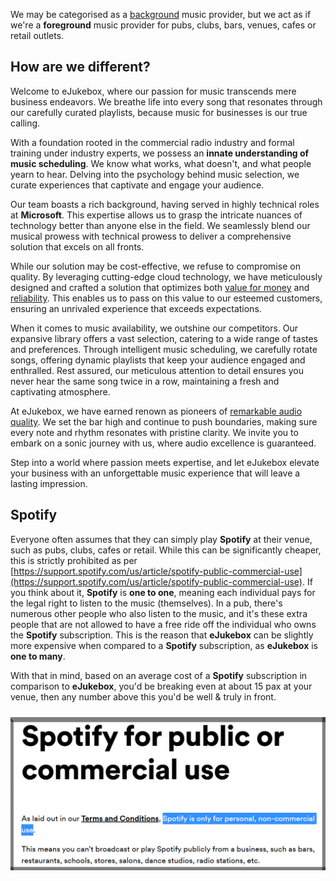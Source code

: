 We may be categorised as a [background](https://backgroundmusicguide.com.au/) music provider, but we act as if we're a **foreground** music provider for pubs, clubs, bars, venues, cafes or retail outlets.

## How are we different?

Welcome to eJukebox, where our passion for music transcends mere business endeavors. We breathe life into every song that resonates through our carefully curated playlists, because music for businesses is our true calling.

With a foundation rooted in the commercial radio industry and formal training under industry experts, we possess an **innate understanding of music scheduling**. We know what works, what doesn't, and what people yearn to hear. Delving into the psychology behind music selection, we curate experiences that captivate and engage your audience.

Our team boasts a rich background, having served in highly technical roles at **Microsoft**. This expertise allows us to grasp the intricate nuances of technology better than anyone else in the field. We seamlessly blend our musical prowess with technical prowess to deliver a comprehensive solution that excels on all fronts.

While our solution may be cost-effective, we refuse to compromise on quality. By leveraging cutting-edge cloud technology, we have meticulously designed and crafted a solution that optimizes both [value for money](http://aka.ms/waf/cost) and [reliability](http://aka.ms/waf/reliability). This enables us to pass on this value to our esteemed customers, ensuring an unrivaled experience that exceeds expectations.

When it comes to music availability, we outshine our competitors. Our expansive library offers a vast selection, catering to a wide range of tastes and preferences. Through intelligent music scheduling, we carefully rotate songs, offering dynamic playlists that keep your audience engaged and enthralled. Rest assured, our meticulous attention to detail ensures you never hear the same song twice in a row, maintaining a fresh and captivating atmosphere.

At eJukebox, we have earned renown as pioneers of [remarkable audio quality](https://hdradio.au). We set the bar high and continue to push boundaries, making sure every note and rhythm resonates with pristine clarity. We invite you to embark on a sonic journey with us, where audio excellence is guaranteed.

Step into a world where passion meets expertise, and let eJukebox elevate your business with an unforgettable music experience that will leave a lasting impression.

## Spotify
Everyone often assumes that they can simply play **Spotify** at their venue, such as pubs, clubs, cafes or retail. While this can be significantly cheaper, this is strictly prohibited as per [https://support.spotify.com/us/article/spotify-public-commercial-use](https://support.spotify.com/us/article/spotify-public-commercial-use). If you think about it, **Spotify** is **one to one**, meaning each individual pays for the legal right to listen to the music (themselves). In a pub, there's numerous other people who also listen to the music, and it's these extra people that are not allowed to have a free ride off the individual who owns the **Spotify** subscription. This is the reason that **eJukebox** can be slightly more expensive when compared to a **Spotify** subscription, as **eJukebox** is **one to many**. 

With that in mind, based on an average cost of a **Spotify** subscription in comparison to **eJukebox**, you'd be breaking even at about 15 pax at your venue, then any number above this you'd be well & truly in front. 

<p align="center">
<img style="vertical-align:middle;margin:10px 0px 5px 0px" width="550" src="blobs/spotify_license.png">
</p>